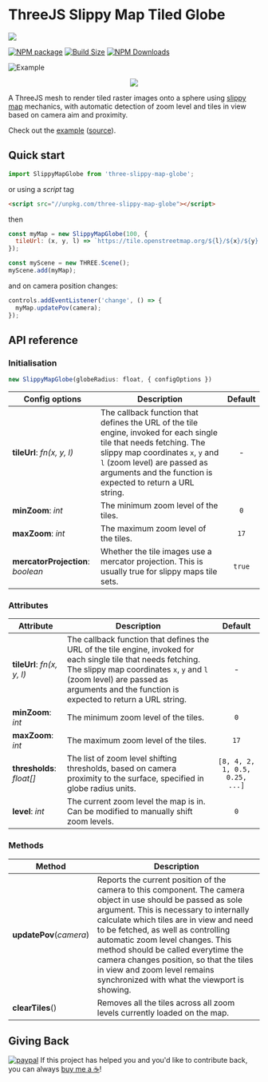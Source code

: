 ThreeJS Slippy Map Tiled Globe
==============================

<img src="https://vasturiano.github.io/three-slippy-map-globe/preview.gif">

[![NPM package][npm-img]][npm-url]
[![Build Size][build-size-img]][build-size-url]
[![NPM Downloads][npm-downloads-img]][npm-downloads-url]

![Example](https://vasturiano.github.io/three-slippy-map-globe/preview.gif)

<p align="center">
  <a href="//vasturiano.github.io/three-slippy-map-globe/example/basic/"><img src="https://vasturiano.github.io/three-slippy-map-globe/preview.gif"></a>
</p>

A ThreeJS mesh to render tiled raster images onto a sphere using [slippy map](https://en.wikipedia.org/wiki/Tiled_web_map) mechanics, with automatic detection of zoom level and tiles in view based on camera aim and proximity.

Check out the [example](https://vasturiano.github.io/three-slippy-map-globe/example/basic/) ([source](https://github.com/vasturiano/three-slippy-map-globe/blob/master/example/basic/index.html)).

## Quick start

```js
import SlippyMapGlobe from 'three-slippy-map-globe';
```
or using a *script* tag
```html
<script src="//unpkg.com/three-slippy-map-globe"></script>
```
then
```js
const myMap = new SlippyMapGlobe(100, {
  tileUrl: (x, y, l) => `https://tile.openstreetmap.org/${l}/${x}/${y}.png`
});

const myScene = new THREE.Scene();
myScene.add(myMap);
```
and on camera position changes:
```js
controls.addEventListener('change', () => {
  myMap.updatePov(camera);
});
```

## API reference

### Initialisation

```js
new SlippyMapGlobe(globeRadius: float, { configOptions })
```

| Config options                            | Description                                                                                                                                                                                                                                            | Default |
|-------------------------------------------|--------------------------------------------------------------------------------------------------------------------------------------------------------------------------------------------------------------------------------------------------------|:-------:|
| <b>tileUrl</b>: <i>fn(x, y, l)</i>        | The callback function that defines the URL of the tile engine, invoked for each single tile that needs fetching. The slippy map coordinates `x`, `y` and `l` (zoom level) are passed as arguments and the function is expected to return a URL string. |    -    |
| <b>minZoom</b>: <i>int</i>                | The minimum zoom level of the tiles.                                                                                                                                                                                                                   |   `0`   |
| <b>maxZoom</b>: <i>int</i>                | The maximum zoom level of the tiles.                                                                                                                                                                                                                   |  `17`   |
| <b>mercatorProjection</b>: <i>boolean</i> | Whether the tile images use a mercator projection. This is usually true for slippy maps tile sets.                                                                                                                                                     | `true`  |

### Attributes

| Attribute                          | Description                                                                                                                                                                                                                                            |            Default             |
|------------------------------------|--------------------------------------------------------------------------------------------------------------------------------------------------------------------------------------------------------------------------------------------------------|:------------------------------:|
| <b>tileUrl</b>: <i>fn(x, y, l)</i> | The callback function that defines the URL of the tile engine, invoked for each single tile that needs fetching. The slippy map coordinates `x`, `y` and `l` (zoom level) are passed as arguments and the function is expected to return a URL string. |               -                |
| <b>minZoom</b>: <i>int</i>         | The minimum zoom level of the tiles.                                                                                                                                                                                                                   |              `0`               |
| <b>maxZoom</b>: <i>int</i>         | The maximum zoom level of the tiles.                                                                                                                                                                                                                   |              `17`              |
| <b>thresholds</b>: <i>float[]</i>  | The list of zoom level shifting thresholds, based on camera proximity to the surface, specified in globe radius units.                                                                                                                                 | `[8, 4, 2, 1, 0.5, 0.25, ...]` |
| <b>level</b>: <i>int</i>           | The current zoom level the map is in. Can be modified to manually shift zoom levels.                                                                                                                                                                   |              `0`               |

### Methods

| Method                                                      | Description                                                                                                                                                                                                                                                                                                                                                                                                                                   |
|-------------------------------------------------------------|-----------------------------------------------------------------------------------------------------------------------------------------------------------------------------------------------------------------------------------------------------------------------------------------------------------------------------------------------------------------------------------------------------------------------------------------------|
| <b>updatePov</b>(<i>camera</i>)                             | Reports the current position of the camera to this component. The camera object in use should be passed as sole argument. This is necessary to internally calculate which tiles are in view and need to be fetched, as well as controlling automatic zoom level changes. This method should be called everytime the camera changes position, so that the tiles in view and zoom level remains synchronized with what the viewport is showing. |
| <b>clearTiles</b>()    | Removes all the tiles across all zoom levels currently loaded on the map.                                                                                                                                                                                                                                                                                                                                                                     |

## Giving Back

[![paypal](https://www.paypalobjects.com/en_US/i/btn/btn_donate_SM.gif)](https://www.paypal.com/cgi-bin/webscr?cmd=_donations&business=L398E7PKP47E8&currency_code=USD&source=url) If this project has helped you and you'd like to contribute back, you can always [buy me a ☕](https://www.paypal.com/cgi-bin/webscr?cmd=_donations&business=L398E7PKP47E8&currency_code=USD&source=url)!

[npm-img]: https://img.shields.io/npm/v/three-slippy-map-globe
[npm-url]: https://npmjs.org/package/three-slippy-map-globe
[build-size-img]: https://img.shields.io/bundlephobia/minzip/three-slippy-map-globe
[build-size-url]: https://bundlephobia.com/result?p=three-slippy-map-globe
[npm-downloads-img]: https://img.shields.io/npm/dt/three-slippy-map-globe
[npm-downloads-url]: https://www.npmtrends.com/three-slippy-map-globe
